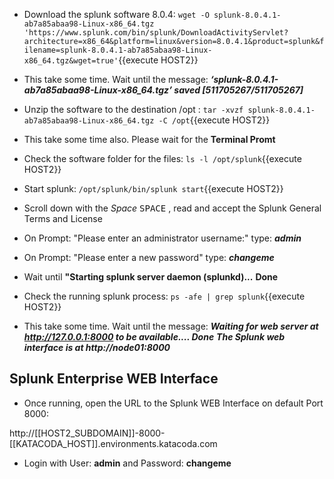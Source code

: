 - Download the splunk software 8.0.4: `wget -O splunk-8.0.4.1-ab7a85abaa98-Linux-x86_64.tgz 'https://www.splunk.com/bin/splunk/DownloadActivityServlet?architecture=x86_64&platform=linux&version=8.0.4.1&product=splunk&filename=splunk-8.0.4.1-ab7a85abaa98-Linux-x86_64.tgz&wget=true'`{{execute HOST2}}

- This take some time. Wait until the message:
***‘splunk-8.0.4.1-ab7a85abaa98-Linux-x86_64.tgz’ saved [511705267/511705267]***

- Unzip the software to the destination /opt : `tar -xvzf splunk-8.0.4.1-ab7a85abaa98-Linux-x86_64.tgz -C /opt`{{execute HOST2}}

- This take some time also. Please wait for the **Terminal Promt**

- Check the software folder for the files: `ls -l /opt/splunk`{{execute HOST2}}

- Start splunk: `/opt/splunk/bin/splunk start`{{execute HOST2}}

- Scroll down with the *Space* <kbd>SPACE</kbd> , read and accept the Splunk General Terms and License

- On Prompt: "Please enter an administrator username:"
type: ***admin***

- On Prompt: "Please enter a new password"
type: ***changeme***

- Wait until
**"Starting splunk server daemon (splunkd)...**
**Done**

- Check the running splunk process:
`ps -afe | grep splunk`{{execute HOST2}}

- This take some time. Wait until the message:
***Waiting for web server at http://127.0.0.1:8000 to be available.... Done***
***The Splunk web interface is at http://node01:8000***

## Splunk Enterprise WEB Interface
- Once running, open the URL to the Splunk WEB Interface on default Port 8000:

http://[[HOST2_SUBDOMAIN]]-8000-[[KATACODA_HOST]].environments.katacoda.com

- Login with User: **admin** and Password: **changeme**
